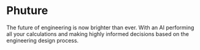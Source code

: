 # Phuture
The future of engineering is now brighter  than ever.  With an AI performing all your calculations and making highly informed decisions based on  the engineering design process.
